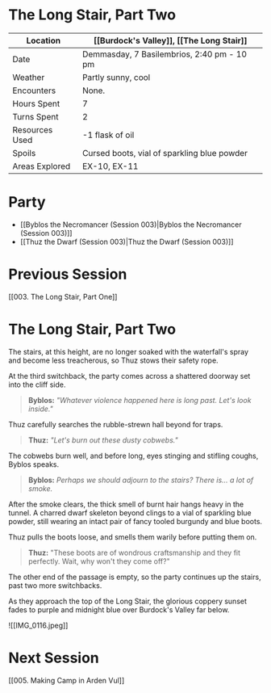 # The Long Stair, Part Two

| Location | [[Burdock's Valley]], [[The Long Stair]] |
| - | - |
| Date | Demmasday, 7 Basilembrios, 2:40 pm - 10 pm |
| Weather | Partly sunny, cool |
| Encounters | None. |
| Hours Spent | 7 |
| Turns Spent | 2 |
| Resources Used | -1 flask of oil |
| Spoils | Cursed boots, vial of sparkling blue powder |
| Areas Explored | EX-10, EX-11 |


# Party
- [[Byblos the Necromancer (Session 003)|Byblos the Necromancer (Session 003)]]
- [[Thuz the Dwarf (Session 003)|Thuz the Dwarf (Session 003)]]

# Previous Session
[[003. The Long Stair, Part One]]

# The Long Stair, Part Two
The stairs, at this height, are no longer soaked with the waterfall's spray and become less treacherous, so Thuz stows their safety rope.

At the third switchback, the party comes across a shattered doorway set into the cliff side.
> **Byblos:** *"Whatever violence happened here is long past. Let's look inside."*

Thuz carefully searches the rubble-strewn hall beyond for traps.
> **Thuz:** *"Let's burn out these dusty cobwebs."*

The cobwebs burn well, and before long, eyes stinging and stifling coughs, Byblos speaks.
> **Byblos:** *Perhaps we should adjourn to the stairs? There is... a lot of smoke.*

After the smoke clears, the thick smell of burnt hair hangs heavy in the tunnel. A charred dwarf skeleton beyond clings to a vial of sparkling blue powder, still wearing an intact pair of fancy tooled burgundy and blue boots.

Thuz pulls the boots loose, and smells them warily before putting them on.
> **Thuz:** "These boots are of wondrous craftsmanship and they fit perfectly. Wait, why won't they come off?"

The other end of the passage is empty, so the party continues up the stairs, past two more switchbacks.

As they approach the top of the Long Stair, the glorious coppery sunset fades to purple and midnight blue over Burdock's Valley far below.

![[IMG_0116.jpeg]]

# Next Session
[[005. Making Camp in Arden Vul]]